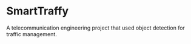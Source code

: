 # SmartTraffy
A telecommunication engineering project that used object detection for traffic management.
